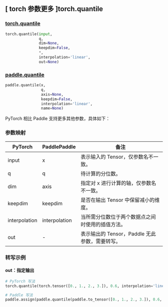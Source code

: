 ## [ torch 参数更多 ]torch.quantile

### [torch.quantile](https://pytorch.org/docs/stable/generated/torch.quantile.html?highlight=quantile#torch.quantile)

```python
torch.quantile(input,
               q,
               dim=None,
               keepdim=False,
               *,
               interpolation='linear',
               out=None)
```

### [paddle.quantile](https://www.paddlepaddle.org.cn/documentation/docs/zh/develop/api/paddle/quantile_cn.html)

```python
paddle.quantile(x,
                q,
                axis=None,
                keepdim=False,
                interpolation='linear',
                name=None)
```

PyTorch 相比 Paddle 支持更多其他参数，具体如下：

### 参数映射

| PyTorch       | PaddlePaddle | 备注                                                   |
| ------------- | ------------ | ------------------------------------------------------ |
| input |  x  | 表示输入的 Tensor，仅参数名不一致。  |
|   q   |  q  | 待计算的分位数。  |
|  dim  | axis | 指定对 x 进行计算的轴，仅参数名不一致。 |
| keepdim | keepdim | 是否在输出 Tensor 中保留减小的维度。 |
| interpolation |  interpolation | 当所需分位数位于两个数据点之间时使用的插值方法。|
|  out  |  -  | 表示输出的 Tensor，Paddle 无此参数，需要转写。    |


### 转写示例
#### out：指定输出
```python
# PyTorch 写法
torch.quantile(torch.tensor([0., 1., 2., 3.]), 0.6, interpolation='linear', out=y)

# Paddle 写法
paddle.assign(paddle.quantile(paddle.to_tensor([0., 1., 2., 3.]), 0.6, interpolation='linear'), y)
```
